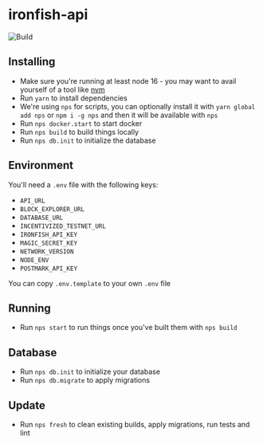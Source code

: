 # ironfish-api

![Build](https://github.com/iron-fish/ironfish-api/actions/workflows/ci.yml/badge.svg)

## Installing

* Make sure you're running at least node 16 - you may want to avail yourself of a tool like [nvm](https://nvm.sh)
* Run `yarn` to install dependencies
* We're using `nps` for scripts, you can optionally install it with `yarn global add nps` or `npm i -g nps` and then it will be available with `nps`
* Run `nps docker.start` to start docker
* Run `nps build` to build things locally
* Run `nps db.init` to initialize the database

## Environment

You'll need a `.env` file with the following keys:

* `API_URL`
* `BLOCK_EXPLORER_URL`
* `DATABASE_URL`
* `INCENTIVIZED_TESTNET_URL`
* `IRONFISH_API_KEY`
* `MAGIC_SECRET_KEY`
* `NETWORK_VERSION`
* `NODE_ENV`
* `POSTMARK_API_KEY`

You can copy `.env.template` to your own `.env` file

## Running

* Run `nps start` to run things once you've built them with `nps build`

## Database

* Run `nps db.init` to initialize your database
* Run `nps db.migrate` to apply migrations

## Update

* Run `nps fresh` to clean existing builds, apply migrations, run tests and lint
